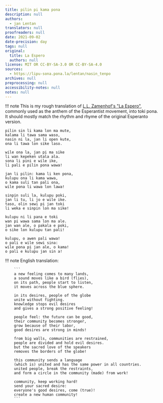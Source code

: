 ```yaml
---
title: pilin pi kama pona
description: null
authors:
  - jan Lentan
translators: null
proofreaders: null
date: 2021-09-02
date-precision: day
tags: null
original:
  title: La Espero
  authors: null
license: MIT OR CC-BY-SA-3.0 OR CC-BY-SA-4.0
sources:
  - https://lipu-sona.pona.la/lentan/nasin_tenpo
archives: null
preprocessing: null
accessibility-notes: null
notes: null
---
```


!!! note
    This is my rough translation of [L.L. Zamenhof's "La
    Espero"](https://en.wikipedia.org/wiki/La_Espero), commonly used as
    the anthem of the Esperantist movement, into toki pona. It should mostly match
    the rhythm and rhyme of the original Esperanto version.

```
pilin sin li kama lon ma mute,
kalama li tawa sama waso,
nasin ni la, jan li open kute,
ona li tawa lon sike laso.

wile ona la, jan pi ma sike
li wan kepeken utala ala.
sona li pini e wile ike,
li pali e pilin pona wawa!

jan li pilin: kama li ken pona,
kulupu ona li kama wawa,
o kama suli tan pali ona,
wile pona li wawa lon lawa!

sinpin suli la, kulupu poki,
jan li tu, li jo e wile ike.
taso, olin sewi pi jan toki
li weka e sinpin lon ma sike!

kulupu ni li pana e toki
wan pi wawa sama lon ma ale.
jan wan ale, o pakala e poki,
o sike lon kulupu tan pali!

kulupu, o awen pali wawa!
o pali e wile sewi sina:
wile pona pi jan ale, o kama!
o pali e kulupu jan sin a!
```

!!! note
		English translation:

		```
		a new feeling comes to many lands,
		a sound moves like a bird (flies),
		on its path, people start to listen,
		it moves across the blue sphere.

		in its desires, people of the globe
		unite without fighting.
		knowledge stops evil desires
		and gives a strong positive feeling!

		people feel: the future can be good,
		their community becomes stronger,
		grow because of their labor,
		good desires are strong in minds!

		from big walls, communities are restrained,
		people are divided and hold evil desires.
		but the sacred love of the speakers
		removes the borders of the globe!

		this community sends a language
		(which is) united and has the same power in all countries.
		united people, break the restraints,
		and form a circle in the community (made) from work!

		community, keep working hard!
		send your sacred desire:
		everyone's good desires, come (true)!
		create a new human community!
		```
